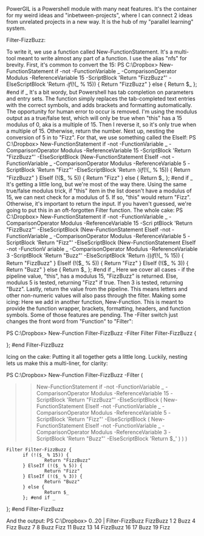 PowerGIL is a Powershell module with many neat features. It's the container for my weird ideas and "inbetween-projects", where I can connect 2 ideas from unrelated projects in a new way. It is the hub of my "parallel learning" system. 


Filter-FizzBuzz:

To write it, we use a function called New-FunctionStatement. It's a multi-tool meant to write almost any part of a function. I use the alias "nfs" for brevity.
First, it's common to convert the 15:
PS C:\Dropbox> New-FunctionStatement if -not -FunctionVariable _ -ComparisonOperator Modulus -ReferenceVariable 15 -ScriptBlock 'Return "FizzBuzz"' -ElseScriptBlock 'Return $_'
  if (!($_ % 15)) {
          Return "FizzBuzz"
  } else {
          Return $_
  }; #end if _
It's a bit wordy, but Powershell has tab completion on parameters and entry sets. The function simply replaces the tab-completed text entries with the correct symbols, and adds brackets and formatting automatically. The opportunity for human error to occur is removed.
I'm using the modulus output as a true/false test, which will only be true when "this" has a 15 modulus of 0, aka is a multiple of 15. Then I reverse it, so it's only true when a multiple of 15. Otherwise, return the number.
Next up, nesting the conversion of 5 in to "Fizz". For that, we use something called the ElseIf:
PS C:\Dropbox> New-FunctionStatement if -not -FunctionVariable _ -ComparisonOperator Modulus -ReferenceVariable 15 -ScriptBlock 'Return "FizzBuzz"' -ElseScriptBlock (New-FunctionStatement ElseIf -not -FunctionVariable _ -ComparisonOperator Modulus -ReferenceVariable 5 -ScriptBlock 'Return "Fizz"' -ElseScriptBlock 'Return $_')
  if (!($_ % 15)) {
          Return "FizzBuzz"
  } ElseIf (!($_ % 5)) {
          Return "Fizz"
  } else {
          Return $_
  }; #end if _
It's getting a little long, but we're most of the way there.
Using the same true/false modulus trick, if "this" item in the list doesn't have a modulus of 15, we can next check for a modulus of 5. If so, "this" would return "Fizz". Otherwise, it's important to return the input. If you haven't guessed, we're going to put this in an oft-forgotten Filter function.
The whole cake:
PS C:\Dropbox> New-FunctionStatement if -not -FunctionVariable _ -ComparisonOperator Modulus -ReferenceVariable 15 -Scri ptBlock 'Return "FizzBuzz"' -ElseScriptBlock (New-FunctionStatement ElseIf -not -FunctionVariable _ -ComparisonOperator Modulus -ReferenceVariable 5 -ScriptBlock 'Return "Fizz"' -ElseScriptBlock (New-FunctionStatement ElseIf -not -FunctionV ariable _ -ComparisonOperator Modulus -ReferenceVariable 3 -ScriptBlock 'Return "Buzz"' -ElseScriptBlock 'Return $_'))
  if (!($_ % 15)) {
          Return "FizzBuzz"
  } ElseIf (!($_ % 5)) {
          Return "Fizz"
  } ElseIf (!($_ % 3)) {
          Return "Buzz"
  } else {
          Return $_
  }; #end if _
Here we cover all cases - if the pipeline value, "this", has a modulus 15, "FizzBuzz" is returned. Else, modulus 5 is tested, returning "Fizz" if true. Then 3 is tested, returning "Buzz". Lastly, return the value from the pipeline. This means letters and other non-numeric values will also pass through the filter.
Making some icing:
Here we add in another function, New-Function. This is meant to provide the function wrapper, brackets, formatting, headers, and function symbols. Some of those features are pending. The -Filter switch just changes the front word from "Function" to "Filter":

PS C:\Dropbox> New-Function Filter-FizzBuzz -Filter
  Filter Filter-FizzBuzz {
  
  }; #end Filter-FizzBuzz

Icing on the cake:
Putting it all together gets a little long. Luckily, nesting lets us make this a multi-liner, for clarity:

PS C:\Dropbox> New-Function Filter-FizzBuzz -Filter (
>> New-FunctionStatement if -not -FunctionVariable _ -ComparisonOperator Modulus -ReferenceVariable 15 -ScriptBlock 'Return "FizzBuzz"' -ElseScriptBlock (
>> New-FunctionStatement ElseIf -not -FunctionVariable _ -ComparisonOperator Modulus -ReferenceVariable 5 -ScriptBlock 'Return "Fizz"' -ElseScriptBlock (
>> New-FunctionStatement ElseIf -not -FunctionVariable _ -ComparisonOperator Modulus -ReferenceVariable 3 -ScriptBlock 'Return "Buzz"' -ElseScriptBlock 'Return $_'
>> )
>> )
>> )
>>
    Filter Filter-FizzBuzz {
          if (!($_ % 15)) {
                  Return "FizzBuzz"
          } ElseIf (!($_ % 5)) {
                  Return "Fizz"
          } ElseIf (!($_ % 3)) {
                  Return "Buzz"
          } else {
                  Return $_
          }; #end if _
  }; #end Filter-FizzBuzz


And the output:
  PS C:\Dropbox> 0..20 | Filter-FizzBuzz
  FizzBuzz
  1
  2
  Buzz
  4
  Fizz
  Buzz
  7
  8
  Buzz
  Fizz
  11
  Buzz
  13
  14
  FizzBuzz
  16
  17
  Buzz
  19
  Fizz
